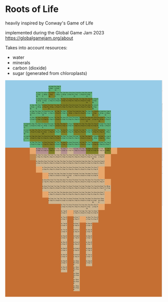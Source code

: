 
# Roots of Life

heavily inspired by Conway's Game of Life

implemented during the Global Game Jam 2023 https://globalgamejam.org/about

Takes into account resources:

- water
- minerals
- carbon (dioxide)
- sugar (generated from chloroplasts)

![](./screenshots/Screenshot%202023-02-07%20at%208.56.52%20PM.png)
